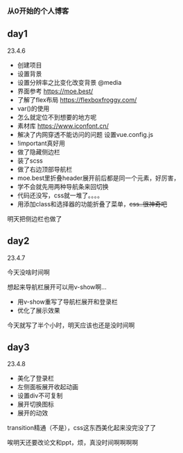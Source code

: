 ### 从0开始的个人博客

## day1
23.4.6


* 创建项目
* 设置背景
* 设置分辨率之比变化改变背景 @media
* 界面参考 https://moe.best/
* 了解了flex布局  https://flexboxfroggy.com/
* var()的使用
* 怎么就定位不到想要的地方呢
* 素材库 https://www.iconfont.cn/
* 解决了内网穿透不能访问的问题 设置vue.config.js
* !important真好用
* 做了隐藏侧边栏
* 装了scss
* 做了右边顶部导航栏
* moe.best里折叠header展开前后都是同一个元素，好厉害，
* 学不会就先用两种导航条来回切换
* 代码还没写，css就一堆了。。。。
* 用添加class和选择器的功能折叠了菜单，~~css..很神奇吧~~

明天把侧边栏也做了

## day2
23.4.7

今天没啥时间啊

想起来导航栏展开可以用v-show啊...
* 用v-show重写了导航栏展开和登录栏
* 优化了展示效果

今天就写了半个小时，明天应该也还是没时间啊

## day3
23.4.8
* 美化了登录栏
* 左侧面板展开收起动画
* 设置div不可复制
* 展开切换图标
* 展开的动效

transition精通（不是），css这东西美化起来没完没了了

唉明天还要改论文和ppt，烦，真没时间啊啊啊啊